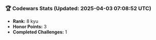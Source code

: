 ### 🏆 Codewars Stats (Updated: 2025-04-03 07:08:52 UTC)

- **Rank:** 8 kyu
- **Honor Points:** 3
- **Completed Challenges:** 1
